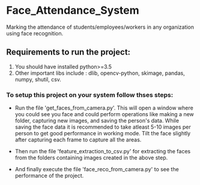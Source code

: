 # Face_Attendance_System
Marking the attendance of students/employees/workers in any organization using face recognition.

## Requirements to run the project:
1. You should have installed python>=3.5
2. Other important libs include : dlib, opencv-python, skimage, pandas, numpy, shutil, csv.

### To setup this project on your system follow thses steps:
- Run the file 'get_faces_from_camera.py'. This will open a window where you could see you face and could perform operations like making a new folder, capturing new images, and saving the person's data. 
While saving the face data it is recommended to take atleast 5-10 images per person to get good performance in working mode. Tilt the face slightly after capturing each frame to capture all the areas.

- Then run the file 'feature_extraction_to_csv.py' for extracting the faces from the folders containing images created in the above step.

- And finally execute the file 'face_reco_from_camera.py' to see the performance of the project. 
